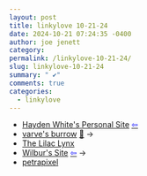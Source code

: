 ```yaml
---
layout: post
title: 𝚕𝚒𝚗𝚔𝚢𝚕𝚘𝚟𝚎 𝟷𝟶-𝟸𝟷-𝟸𝟺
date: 2024-10-21 07:24:35 -0400
author: joe jenett
category: 
permalink: /linkylove-10-21-24/
slug: linkylove-10-21-24
summary: " ✔"
comments: true
categories:
  - linkylove
---
```

<ul class="linkylove">
	<li><a title="Hayden White" href="https://whitevhs.xyz/">Hayden White's Personal Site</a>  <a title="source" href="https://geekring.net/"><span style="color:blue;">&#8678;</span></a></li>
	<li><a title="varve" href="https://www.write-on.org/">varve's burrow</a> <a title="source" href="https://pinboard.in/u:ramblinggit">📌</a> <span title="led to site shown below">&#8594;</span></li>
	<li><a title="The Lilac Lynx" href="http://lilaclynx.net/">The Lilac Lynx</a></li>
	<li><a title="Wilbur" href="https://wilburwilliams.uk/">Wilbur's Site</a> <a title="source" href="https://webring.dinhe.net/"><span style="color:blue;">&#8678;</span></a> <span title="led to site shown below">&#8594;</span></li>
	<li><a title="Petra" href="https://petrapixel.neocities.org/">petrapixel</a></li>
</ul>
<a style="display:none;" href="https://brid.gy/publish/mastodon"><small>(cross-posted to mastodon)</small></a>